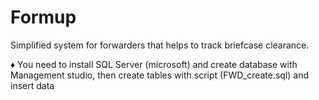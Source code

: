 # Formup

Simplified system for forwarders that helps to track briefcase clearance.

♦ You need to install SQL Server (microsoft) and create database with Management studio,
then create tables with script (FWD_create.sql) and insert data

